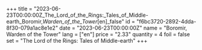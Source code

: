 +++
title = "2023-06-23T00:00:00Z_The_Lord_of_the_Rings:_Tales_of_Middle-earth_Boromir,_Warden_of_the_Tower_[en]_false"
id = "f6bc3720-2892-4dda-8f30-079a1ac8e1e2"
date = "2023-06-23T00:00:00Z"
name = "Boromir, Warden of the Tower"
lang = ["en"]
price = "2.33"
quantity = 4
foil = false
set = "The Lord of the Rings: Tales of Middle-earth"
+++
